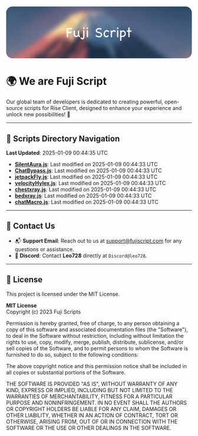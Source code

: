![Banner](.github/b.webp)

# 🌍 **We are Fuji Script**

Our global team of developers is dedicated to creating powerful, open-source scripts for Rise Client, designed to enhance your experience and unlock new possibilities! 🌟

---
<!-- SCRIPTS_NAVIGATION_START -->
## 📂 **Scripts Directory Navigation**

**Last Updated**: 2025-01-09 00:44:35 UTC

- **[SilentAura.js](scripts/SilentAura.js)**: Last modified on 2025-01-09 00:44:33 UTC
- **[ChatBypass.js](scripts/ChatBypass.js)**: Last modified on 2025-01-09 00:44:33 UTC
- **[jetpackFly.js](scripts/jetpackFly.js)**: Last modified on 2025-01-09 00:44:33 UTC
- **[velocityHylex.js](scripts/velocityHylex.js)**: Last modified on 2025-01-09 00:44:33 UTC
- **[chestxray.js](scripts/chestxray.js)**: Last modified on 2025-01-09 00:44:33 UTC
- **[bedxray.js](scripts/bedxray.js)**: Last modified on 2025-01-09 00:44:33 UTC
- **[chatMacro.js](scripts/chatMacro.js)**: Last modified on 2025-01-09 00:44:33 UTC

<!-- SCRIPTS_NAVIGATION_END -->

---

## 💬 **Contact Us**  
- 📬 **Support Email**: Reach out to us at [support@fujiscript.com](mailto:support@fujiscript.com) for any questions or assistance.  
- 💬 **Discord**: Contact **Leo728** directly at `Discord@leo728`.

---

## 📜 **License**

This project is licensed under the MIT License.  

**MIT License**  
Copyright (c) 2023 Fuji Scripts  

Permission is hereby granted, free of charge, to any person obtaining a copy of this software and associated documentation files (the "Software"), to deal in the Software without restriction, including without limitation the rights to use, copy, modify, merge, publish, distribute, sublicense, and/or sell copies of the Software, and to permit persons to whom the Software is furnished to do so, subject to the following conditions:  

The above copyright notice and this permission notice shall be included in all copies or substantial portions of the Software.  

THE SOFTWARE IS PROVIDED "AS IS", WITHOUT WARRANTY OF ANY KIND, EXPRESS OR IMPLIED, INCLUDING BUT NOT LIMITED TO THE WARRANTIES OF MERCHANTABILITY, FITNESS FOR A PARTICULAR PURPOSE AND NONINFRINGEMENT. IN NO EVENT SHALL THE AUTHORS OR COPYRIGHT HOLDERS BE LIABLE FOR ANY CLAIM, DAMAGES OR OTHER LIABILITY, WHETHER IN AN ACTION OF CONTRACT, TORT OR OTHERWISE, ARISING FROM, OUT OF OR IN CONNECTION WITH THE SOFTWARE OR THE USE OR OTHER DEALINGS IN THE SOFTWARE.  
